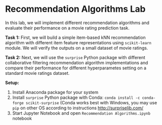 # Recommendation Algorithms Lab

In this lab, we will implement different recommendation algorithms and evaluate their performance on a movie rating prediction task.

**Task 1:** First, we will build a simple item-based kNN recommendation algorithm with different item feature representations using `scikit-learn` module. We will verify the outputs on a small dataset of movie ratings.

**Task 2:** Next, we will use the `surprise` Python package with different collaborative filtering recommendation algorithm implementations and compare their performance for different hyperparametes setting on a standard movie ratings dataset. 

**Setup:**
1. Install Anaconda package for your system
2. Install `surprise` Python package with  Conda: `conda install -c conda-forge scikit-surprise` (Conda works best with Windows, you may use `pip` on other OS according to instructions http://surpriselib.com/
3. Start Jupyter Notebook and open `Recommendation Algorithms.ipynb` notebook

